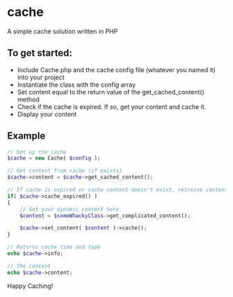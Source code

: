 # cache

A simple cache solution written in PHP

## To get started:

* Include Cache.php and the cache config file (whatever you named it) into your project
* Instantiate the class with the config array
* Set content equal to the return value of the get_cached_content() method
* Check if the cache is expired. If so, get your content and cache it.
* Display your content


## Example
```php
// Set up the cache
$cache = new Cache( $config );

// Get content from cache (if exists)
$cache->content = $cache->get_cached_content();

// If cache is expired or cache content doesn't exist, retreive content and cache it
if( $cache->cache_expired() )
{
	// Get your dynamic content here
	$content = $someWhackyClass->get_complicated_content();

	$cache->set_content( $content )->cache();
}

// Returns cache time and type
echo $cache->info;

// The content
echo $cache->content;
```

Happy Caching!
